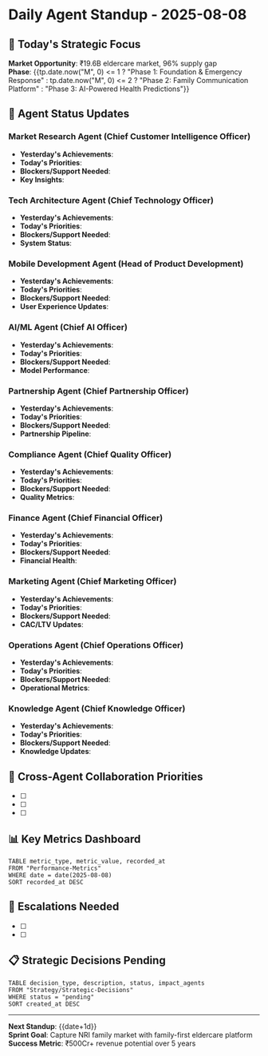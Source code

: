 # Daily Agent Standup - 2025-08-08

## 🎯 Today's Strategic Focus
**Market Opportunity**: ₹19.6B eldercare market, 96% supply gap  
**Phase**: {{tp.date.now("M", 0) <= 1 ? "Phase 1: Foundation & Emergency Response" : tp.date.now("M", 0) <= 2 ? "Phase 2: Family Communication Platform" : "Phase 3: AI-Powered Health Predictions"}}

## 🤖 Agent Status Updates

### Market Research Agent (Chief Customer Intelligence Officer)
- **Yesterday's Achievements**: 
- **Today's Priorities**: 
- **Blockers/Support Needed**: 
- **Key Insights**: 

### Tech Architecture Agent (Chief Technology Officer)
- **Yesterday's Achievements**: 
- **Today's Priorities**: 
- **Blockers/Support Needed**: 
- **System Status**: 

### Mobile Development Agent (Head of Product Development)
- **Yesterday's Achievements**: 
- **Today's Priorities**: 
- **Blockers/Support Needed**: 
- **User Experience Updates**: 

### AI/ML Agent (Chief AI Officer)
- **Yesterday's Achievements**: 
- **Today's Priorities**: 
- **Blockers/Support Needed**: 
- **Model Performance**: 

### Partnership Agent (Chief Partnership Officer)
- **Yesterday's Achievements**: 
- **Today's Priorities**: 
- **Blockers/Support Needed**: 
- **Partnership Pipeline**: 

### Compliance Agent (Chief Quality Officer)
- **Yesterday's Achievements**: 
- **Today's Priorities**: 
- **Blockers/Support Needed**: 
- **Quality Metrics**: 

### Finance Agent (Chief Financial Officer)
- **Yesterday's Achievements**: 
- **Today's Priorities**: 
- **Blockers/Support Needed**: 
- **Financial Health**: 

### Marketing Agent (Chief Marketing Officer)
- **Yesterday's Achievements**: 
- **Today's Priorities**: 
- **Blockers/Support Needed**: 
- **CAC/LTV Updates**: 

### Operations Agent (Chief Operations Officer)
- **Yesterday's Achievements**: 
- **Today's Priorities**: 
- **Blockers/Support Needed**: 
- **Operational Metrics**: 

### Knowledge Agent (Chief Knowledge Officer)
- **Yesterday's Achievements**: 
- **Today's Priorities**: 
- **Blockers/Support Needed**: 
- **Knowledge Updates**: 

## 🎯 Cross-Agent Collaboration Priorities
- [ ] 
- [ ] 
- [ ] 

## 📊 Key Metrics Dashboard
```dataview
TABLE metric_type, metric_value, recorded_at
FROM "Performance-Metrics"
WHERE date = date(2025-08-08)
SORT recorded_at DESC
```

## 🚨 Escalations Needed
- [ ] 
- [ ] 

## 📋 Strategic Decisions Pending
```dataview
TABLE decision_type, description, status, impact_agents
FROM "Strategy/Strategic-Decisions"
WHERE status = "pending"
SORT created_at DESC
```

---
**Next Standup**: {{date+1d}}  
**Sprint Goal**: Capture NRI family market with family-first eldercare platform  
**Success Metric**: ₹500Cr+ revenue potential over 5 years